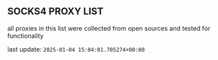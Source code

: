 ## SOCKS4 PROXY LIST

all proxies in this list were collected from open sources and tested for functionality

last update: `2025-01-04 15:04:01.705274+00:00`
